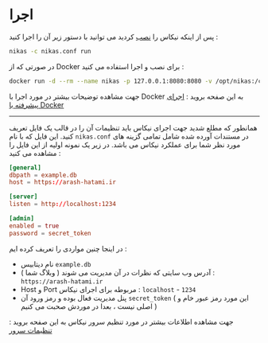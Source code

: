 # اجرا

پس از اینکه نیکاس را [نصب](install.md) کردید می توانید با دستور زیر آن را اجرا کنید :

```bash
nikas -c nikas.conf run
```

در صورتی که از Docker برای نصب و اجرا استفاده می کنید :

```bash
docker run -d --rm --name nikas -p 127.0.0.1:8080:8080 -v /opt/nikas:/config -v /opt/nikas:/db nikasproject/server
```

جهت مشاهده توضیحات بیشتر در مورد اجرا با Docker به این صفحه بروید : [اجرای پیشرفته با Docker]()

---

همانطور که مطلع شدید جهت اجرای نیکاس باید تنظیمات آن را در قالب یک فایل تعریف کنید. این فایل که با نام `nikas.conf` در مستندات آورده شده شامل تمامی گزینه های مورد نظر شما برای عملکرد نیکاس می باشد. در زیر یک نمونه اولیه از این فایل را مشاهده می کنید :

```conf
[general]
dbpath = example.db
host = https://arash-hatami.ir

[server]
listen = http://localhost:1234

[admin]
enabled = true
password = secret_token
```

در اینجا چنین مواردی را تعریف کرده ایم :

- نام دیتابیس `example.db`
- آدرس وب سایتی که نظرات در آن مدیریت می شوند ( وبلاگ شما ) : `https://arash-hatami.ir`
- Host و Port مربوطه برای اجرای نیکاس : `localhost` - `1234`
- پنل مدیریت فعال بوده و رمز ورود آن `secret_token` ( این مورد رمز عبور خام و اصلی نیست ، بعدا در موردش صحبت می کنیم )

جهت مشاهده اطلاعات بیشتر در مورد تنظیم سرور نیکاس به این صفحه بروید : [تنظیمات سرور]()
